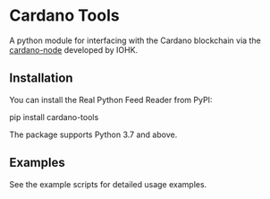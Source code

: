 # Cardano Tools
A python module for interfacing with the Cardano blockchain via the 
[cardano-node](https://github.com/input-output-hk/cardano-node) developed by 
IOHK.

## Installation

You can install the Real Python Feed Reader from PyPI:

pip install cardano-tools

The package supports Python 3.7 and above.

## Examples

See the example scripts for detailed usage examples.
